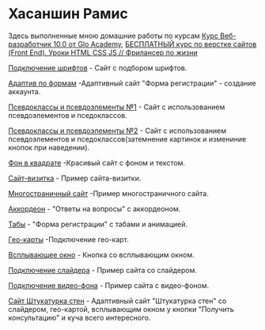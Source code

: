 # Хасаншин Рамис

Здесь выполненные мною домашние работы по курсам [Курс Веб-разработчик 10.0 от Glo Academy](https://www.youtube.com/playlist?list=PL3LQJkGQtzc5G7wIQfVqBMEprmTKZIaXf), [БЕСПЛАТНЫЙ курс по верстке сайтов (Front End). Уроки HTML CSS JS // Фрилансер по жизни](https://www.youtube.com/playlist?list=PLM6XATa8CAG4F9nAIYNS5oAiPotxwLFIr)

[Подключение шрифтов](https://khasanshinramis.github.io/fonts/src/) - Сайт с подбором шрифтов.

[Адаптив по формам](https://khasanshinramis.github.io/adaptive_forms/scr/) -Адаптивный сайт "Форма регистрации" - создание аккаунта.

[Псевдоклассы и псевдоэлементы №1](https://khasanshinramis.github.io/pseudo-classes_and_pseudo-elements/) - Сайт с использованием псевдоэлементов и пседоклассов.

[Псевдоклассы и псевдоэлементы №2](https://khasanshinramis.github.io/задание%2015/) - Сайт с использованием псевдоэлементов и пседоклассов(затемнение картинок и измениние кнопок при наведении).

[Фон в квадрате](https://khasanshinramis.github.io/background_with_text/src/) -Красивый сайт с фоном и текстом.

[Сайт-визитка](https://khasanshinramis.github.io/bem/) - Пример сайта-визитки.

[Многостраничный сайт](https://khasanshinramis.github.io/multi-page_website/src/) -Пример многостраничного сайта.

[Аккордеон](https://khasanshinramis.github.io/аккордеоны/) - "Ответы на вопросы" с аккордеоном.

[Табы](https://khasanshinramis.github.io/form_with_animation/scr/) - "Форма регистрации" с табами и анимацией.

[Гео-карты](https://khasanshinramis.github.io/Дз%20по%20гео-картам/src/) -Подключение гео-карт.

[Всплывающее окно](https://khasanshinramis.github.io/всплывающие%20окна/) - Кнопка со всплывающим окном.

[Подключение слайдера](https://khasanshinramis.github.io/слайдеры/) - Пример сайта со слайдером.

[Подключение видео-фона](https://khasanshinramis.github.io/Дз%20по%20видео-фону/src/) - Пример сайта с видео-фоном.

[Сайт Штукатурка стен](https://khasanshinramis.github.io/long_road/scr/) - Адаптивный сайт "Штукатурка стен" со слайдером, гео-картой, всплывающим окном у кнопки "Получить консультацию" и куча всего интересного.



